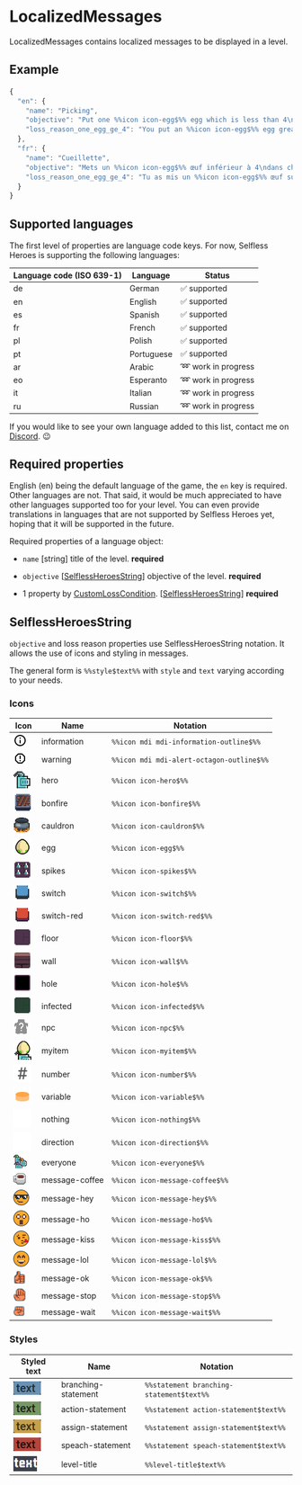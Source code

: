# LocalizedMessages

LocalizedMessages contains localized messages to be displayed in a level.

## Example

```javascript
{
  "en": {
    "name": "Picking",
    "objective": "Put one %%icon icon-egg$%% egg which is less than 4\ninto each %%icon icon-cauldron$%% cauldron\n\n%%icon mdi mdi-information-outline$%% If you want to test the value of an %%icon icon-egg$%% egg which is on the floor, you can use a %%icon icon-direction$%% direction. Your heroes are smart enough to understand that you're talking about the %%icon icon-egg$%% egg.",
    "loss_reason_one_egg_ge_4": "You put an %%icon icon-egg$%% egg greater or equal to 4\nin a %%icon icon-cauldron$%% cauldron"
  },
  "fr": {
    "name": "Cueillette",
    "objective": "Mets un %%icon icon-egg$%% œuf inférieur à 4\ndans chaque %%icon icon-cauldron$%% chaudron\n\n%%icon mdi mdi-information-outline$%% Si tu veux tester la valeur d'un %%icon icon-egg$%% œuf qui est sur le sol, tu peux utiliser une %%icon icon-direction$%% direction. Tes héros sont assez intelligents pour comprendre que tu parles de l'%%icon icon-egg$%% œuf.",
    "loss_reason_one_egg_ge_4": "Tu as mis un %%icon icon-egg$%% œuf supérieur ou égal à 4\ndans un %%icon icon-cauldron$%% chaudron"
  }
}
```

## Supported languages

The first level of properties are language code keys. For now, Selfless Heroes
is supporting the following languages:

| Language code (ISO 639-1) | Language   | Status                       |
| ------------------------- | ---------- | ---------------------------- |
| de                        | German     | :white_check_mark: supported |
| en                        | English    | :white_check_mark: supported |
| es                        | Spanish    | :white_check_mark: supported |
| fr                        | French     | :white_check_mark: supported |
| pl                        | Polish     | :white_check_mark: supported |
| pt                        | Portuguese | :white_check_mark: supported |
| ar                        | Arabic     | :loop: work in progress      |
| eo                        | Esperanto  | :loop: work in progress      |
| it                        | Italian    | :loop: work in progress      |
| ru                        | Russian    | :loop: work in progress      |

If you would like to see your own language added to this list, contact me on
[Discord](https://discord.gg/UtKrrBM). :wink:

## Required properties

English (en) being the default language of the game, the `en` key is required.
Other languages are not. That said, it would be much appreciated to have other
languages supported too for your level. You can even provide translations in
languages that are not supported by Selfless Heroes yet, hoping that it will be
supported in the future.

Required properties of a language object:

-   `name` [string] title of the level. **required**

-   `objective` \[[SelflessHeroesString](#selflessheroesstring)] objective of
    the level. **required**

-   1 property by
    [CustomLossCondition](Ruleset.md#customlossconditiongetreasonworld-required).
    \[[SelflessHeroesString](#selflessheroesstring)] **required**

## SelflessHeroesString

`objective` and loss reason properties use SelflessHeroesString notation. It
allows the use of icons and styling in messages.

The general form is `%%style$text%%` with `style` and `text` varying according
to your needs.

### Icons

| Icon                                                      | Name           | Notation                                  |
| --------------------------------------------------------- | -------------- | ----------------------------------------- |
| ![information](images/icons/information-outline-icon.png) | information    | `%%icon mdi mdi-information-outline$%%`   |
| ![warning](images/icons/alert-octagon-outline-icon.png)   | warning        | `%%icon mdi mdi-alert-octagon-outline$%%` |
| ![hero](images/icons/hero-icon.png)                       | hero           | `%%icon icon-hero$%%`                     |
| ![bonfire](images/icons/bonfire-icon.png)                 | bonfire        | `%%icon icon-bonfire$%%`                  |
| ![cauldron](images/icons/cauldron-icon.png)               | cauldron       | `%%icon icon-cauldron$%%`                 |
| ![egg](images/icons/egg-icon.png)                         | egg            | `%%icon icon-egg$%%`                      |
| ![spikes](images/icons/spikes-icon.png)                   | spikes         | `%%icon icon-spikes$%%`                   |
| ![switch](images/icons/switch-icon.png)                   | switch         | `%%icon icon-switch$%%`                   |
| ![switch-red](images/icons/switch-red-icon.png)           | switch-red     | `%%icon icon-switch-red$%%`               |
| ![floor](images/icons/floor-icon.png)                     | floor          | `%%icon icon-floor$%%`                    |
| ![wall](images/icons/wall-icon.png)                       | wall           | `%%icon icon-wall$%%`                     |
| ![hole](images/icons/hole-icon.png)                       | hole           | `%%icon icon-hole$%%`                     |
| ![infected](images/icons/infected-icon.png)               | infected       | `%%icon icon-infected$%%`                 |
| ![npc](images/icons/npc-icon.png)                         | npc            | `%%icon icon-npc$%%`                      |
| ![myitem](images/icons/myitem-icon.png)                   | myitem         | `%%icon icon-myitem$%%`                   |
| ![number](images/icons/number-icon.png)                   | number         | `%%icon icon-number$%%`                   |
| ![variable](images/icons/variable-icon.png)               | variable       | `%%icon icon-variable$%%`                 |
| ![nothing](images/icons/nothing-icon.png)                 | nothing        | `%%icon icon-nothing$%%`                  |
| ![direction](images/icons/direction-icon.png)             | direction      | `%%icon icon-direction$%%`                |
| ![everyone](images/icons/everyone-icon.png)               | everyone       | `%%icon icon-everyone$%%`                 |
| ![message-coffee](images/icons/message-coffee-icon.png)   | message-coffee | `%%icon icon-message-coffee$%%`           |
| ![message-hey](images/icons/message-hey-icon.png)         | message-hey    | `%%icon icon-message-hey$%%`              |
| ![message-ho](images/icons/message-ho-icon.png)           | message-ho     | `%%icon icon-message-ho$%%`               |
| ![message-kiss](images/icons/message-kiss-icon.png)       | message-kiss   | `%%icon icon-message-kiss$%%`             |
| ![message-lol](images/icons/message-lol-icon.png)         | message-lol    | `%%icon icon-message-lol$%%`              |
| ![message-ok](images/icons/message-ok-icon.png)           | message-ok     | `%%icon icon-message-ok$%%`               |
| ![message-stop](images/icons/message-stop-icon.png)       | message-stop   | `%%icon icon-message-stop$%%`             |
| ![message-wait](images/icons/message-wait-icon.png)       | message-wait   | `%%icon icon-message-wait$%%`             |

### Styles

| Styled text                                                                        | Name                | Notation                                 |
| ---------------------------------------------------------------------------------- | ------------------- | ---------------------------------------- |
| ![text-style-branching-statement](images/icons/text-style-branching-statement.png) | branching-statement | `%%statement branching-statement$text%%` |
| ![text-style-action-statement](images/icons/text-style-action-statement.png)       | action-statement    | `%%statement action-statement$text%%`    |
| ![text-style-assign-statement](images/icons/text-style-assign-statement.png)       | assign-statement    | `%%statement assign-statement$text%%`    |
| ![text-style-speach-statement](images/icons/text-style-speach-statement.png)       | speach-statement    | `%%statement speach-statement$text%%`    |
| ![text-style-level-title](images/icons/text-style-level-title.png)                 | level-title         | `%%level-title$text%%`                   |
